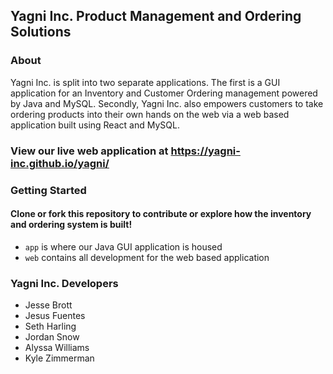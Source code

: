 ## Yagni Inc. Product Management and Ordering Solutions

### About

Yagni Inc. is split into two separate applications. The first is a GUI application for an Inventory and Customer Ordering management powered by Java and MySQL. Secondly, Yagni Inc. also empowers customers to take ordering products into their own hands on the web via a web based application built using React and MySQL.

### View our live web application at https://yagni-inc.github.io/yagni/

### Getting Started

#### Clone or fork this repository to contribute or explore how the inventory and ordering system is built!

- `app` is where our Java GUI application is housed
- `web` contains all development for the web based application

### Yagni Inc. Developers

- Jesse Brott
- Jesus Fuentes
- Seth Harling
- Jordan Snow
- Alyssa Williams
- Kyle Zimmerman
